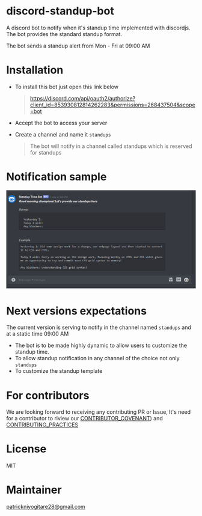 # discord-standup-bot
A discord bot to notify when it's standup time implemented with discordjs. The bot provides the standard standup format.

The bot sends a standup alert from Mon - Fri at 09:00 AM

# Installation
- To install this bot just open this link below

    > https://discord.com/api/oauth2/authorize?client_id=853930812814262283&permissions=268437504&scope=bot

- Accept the bot to access your server
- Create a channel and name it `standups`
    > The bot will notify in  a channel called standups which is reserved for standups

# Notification sample
<img src="https://github.com/PatrickNiyogitare28/discord-standup-bot/blob/main/assets/images/notification.PNG">

# Next versions expectations
The current version is serving to notify in the channel named `standups` and at a static time 09:00 AM
- The bot is to be made highly dynamic to allow users to customize the standup time.
- To allow standup notification in any channel of the choice not only `standups`
- To customize the standup template


# For contributors
 We are looking forward to receiving any contributing PR or Issue, It's need for a contributor to riview our [CONTRIBUTOR_COVENANT](https://github.com/Rwanda-Coding-Academy/Valdie/CONTRIBUTOR_COVENANT.md)) and  [CONTRIBUTING_PRACTICES](https://github.com/Rwanda-Coding-Academy/Valdie/CONTRIBUTING.md)

# License
MIT

# Maintainer
 patrickniyogitare28@gmail.com

